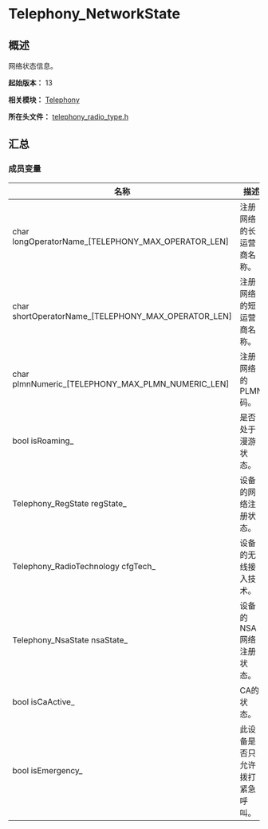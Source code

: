# Telephony_NetworkState
<!--Kit: Telephony Kit-->
<!--Subsystem: Telephony-->
<!--Owner: @Terence_Super-->
<!--Designer: @Terence_Super-->
<!--Tester: @jiang_99-->
<!--Adviser: @zhang_yixin13-->

## 概述

网络状态信息。

**起始版本：** 13

**相关模块：** [Telephony](capi-telephony.md)

**所在头文件：** [telephony_radio_type.h](capi-telephony-radio-type-h.md)

## 汇总

### 成员变量

| 名称 | 描述 |
| -- | -- |
| char longOperatorName_[TELEPHONY_MAX_OPERATOR_LEN] | 注册网络的长运营商名称。 |
| char shortOperatorName_[TELEPHONY_MAX_OPERATOR_LEN] | 注册网络的短运营商名称。 |
| char plmnNumeric_[TELEPHONY_MAX_PLMN_NUMERIC_LEN] | 注册网络的PLMN码。 |
| bool isRoaming_ | 是否处于漫游状态。 |
| Telephony_RegState regState_ | 设备的网络注册状态。 |
| Telephony_RadioTechnology cfgTech_ | 设备的无线接入技术。 |
| Telephony_NsaState nsaState_ | 设备的NSA网络注册状态。 |
| bool isCaActive_ | CA的状态。 |
| bool isEmergency_ | 此设备是否只允许拨打紧急呼叫。 |


